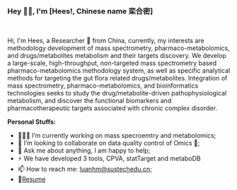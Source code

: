 ### Hey 👋🏽, I'm [Hees!, Chinese name 栾合密]


<br />

Hi, I'm  Hees, a Researcher 🚀 from China, currently, my interests are methodology development of mass spectrometry, pharmaco-metabolomics, and drugs/metabolites metabolism and their targets discovery. We develop a large-scale, high-throughput, non-targeted mass spectrometry based pharmaco-metabolomics methodology system, as well as specific analytical methods for targeting the gut flora related drugs/metabolites. Integration of mass spectrometry, pharmaco-metabolomics, and bioinformatics technologies seeks to study the drug/metabolite-driven pathophysiological metabolism, and discover the functional biomarkers and pharmacotherapeutic targets associated with chronic complex disorder.

**Personal Stuffs:**

- 👨🏽‍💻 I’m currently working on mass specroemtry and metabolomics;
- 👯 I’m looking to collaborate on data quality control of Omics 🤝;
- 💬 Ask me about anything, I am happy to help;
- ⚡️ We have developed 3 tools, CPVA, statTarget and metaboDB
- 📫 How to reach me: luanhm@sustechedu.cn;
- 📝[Resume](http://faculty.sustech.edu.cn/luanhm/en/)

